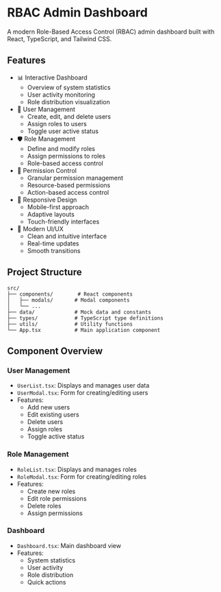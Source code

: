 # RBAC Admin Dashboard

A modern Role-Based Access Control (RBAC) admin dashboard built with React, TypeScript, and Tailwind CSS.

## Features

- 📊 Interactive Dashboard
  - Overview of system statistics
  - User activity monitoring
  - Role distribution visualization
- 👥 User Management
  - Create, edit, and delete users
  - Assign roles to users
  - Toggle user active status
- 🛡️ Role Management
  - Define and modify roles
  - Assign permissions to roles
  - Role-based access control
- 🔑 Permission Control
  - Granular permission management
  - Resource-based permissions
  - Action-based access control
- 📱 Responsive Design
  - Mobile-first approach
  - Adaptive layouts
  - Touch-friendly interfaces
- 🎨 Modern UI/UX
  - Clean and intuitive interface
  - Real-time updates
  - Smooth transitions

## Project Structure

```
src/
├── components/        # React components
│   ├── modals/       # Modal components
│   └── ...          
├── data/             # Mock data and constants
├── types/            # TypeScript type definitions
├── utils/            # Utility functions
└── App.tsx           # Main application component
```

## Component Overview

### User Management
- `UserList.tsx`: Displays and manages user data
- `UserModal.tsx`: Form for creating/editing users
- Features:
  - Add new users
  - Edit existing users
  - Delete users
  - Assign roles
  - Toggle active status

### Role Management
- `RoleList.tsx`: Displays and manages roles
- `RoleModal.tsx`: Form for creating/editing roles
- Features:
  - Create new roles
  - Edit role permissions
  - Delete roles
  - Assign permissions

### Dashboard
- `Dashboard.tsx`: Main dashboard view
- Features:
  - System statistics
  - User activity
  - Role distribution
  - Quick actions
